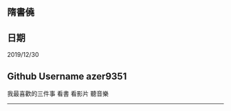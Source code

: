 隋書僥
----


日期
----
2019/12/30

Github Username
azer9351
---------------



我最喜歡的三件事
看書 看影片 聽音樂

---------------